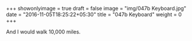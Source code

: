 +++
showonlyimage = true
draft = false
image = "img/047b Keyboard.jpg"
date = "2016-11-05T18:25:22+05:30"
title = "047b Keyboard"
weight = 0
+++

And I would walk 10,000 miles.

